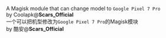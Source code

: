 A Magisk module that can change model to `Google Pixel 7 Pro`<br>
by Coolapk@**Scars_Official**<br>
一个可以把机型修改为`Google Pixel 7 Pro`的Magisk模块<br>
by 酷安@**Scars_Official**
